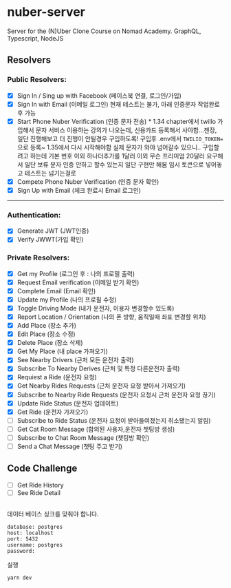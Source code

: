 # nuber-server

Server for the (N)Uber Clone Course on Nomad Academy. GraphQL, Typescript, NodeJS

## Resolvers

### Public Resolvers:

- [x] Sign In / Sing up with Facebook (페이스북 연결, 로그인/가입)
- [x] Sign In with Email (이메일 로그인) 현재 테스트는 불가, 아래 인증문자 작업완료 후 가능
- [x] Start Phone Nuber Verification (인증 문자 전송) \* 1.34 chapter에서 twillo 가입해서 문자 서비스 이용하는 강의가 나오는데, 신용카드 등록해서 사야함...젠장, 일단 진행해보고 더 진행이 안될경우 구입하도록! 구입후 .env에서 `TWILIO_TOKEN=`으로 등록~ 1.35에서 다시 시작해야함 실제 문자가 와야 넘어갈수 있으니.. 구입할려고 하는데 기본 번호 이외 하나더추가를 1달러 이외 무슨 프리미엄 20달러 요구해서 일단 보류 문자 인증 안하고 할수 있는지 일단 구현만 해봄 임시 토큰으로 넣어놓고 테스트는 넘기는걸로
- [x] Compete Phone Nuber Verification (인증 문자 확인)
- [x] Sign Up with Email (체크 완료시 Email 로그인)

---

### Authentication:

- [x] Generate JWT (JWT인증)
- [x] Verify JWWT(가입 확인)

### Private Resolvers:

- [x] Get my Profile (로그인 후 : 나의 프로필 출력)
- [x] Request Email verification (이메일 받기 확인)
- [x] Complete Email (Email 확인)
- [x] Update my Profile (나의 프로필 수정)
- [x] Toggle Driving Mode (내가 운전자, 이용자 변경할수 있도록)
- [x] Report Location / Orientation (나의 폰 방향, 움직일때 좌표 변경할 위치)
- [x] Add Place (장소 추가)
- [x] Edit Place (장소 수정)
- [x] Delete Place (장소 삭제)
- [x] Get My Place (내 place 가져오기)
- [x] See Nearby Drivers (근처 모든 운전자 출력)
- [x] Subscribe To Nearby Derives (근처 및 특정 다른운전자 출력)
- [x] Requiest a Ride (운전자 요청)
- [x] Get Nearby Rides Requests (근처 운전자 요청 받아서 가져오기)
- [x] Subscribe to Nearby Ride Requests (운전자 요청시 근처 운전자 요청 끊기)
- [x] Update Ride Status (운전자 업데이트)
- [x] Get Ride (운전자 가져오기)
- [ ] Subscribe to Ride Status (운전자 요청이 받아들여졌는지 취소됐는지 알림)
- [ ] Get Cat Room Message (합의된 사용자,운전자 챗팅방 생성)
- [ ] Subscribe to Chat Room Message (챗팅방 확인)
- [ ] Send a Chat Message (챗팅 주고 받기)

## Code Challenge

- [ ] Get Ride History
- [ ] See Ride Detail

##

데이터 베이스 싱크를 맞춰야 합니다.

```
database: postgres
host: localhost
port: 5432
username: postgres
password:
```

실행

`yarn dev`
